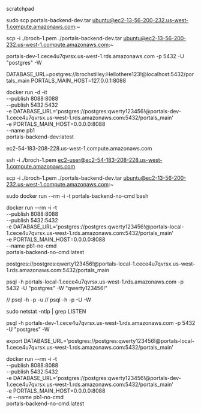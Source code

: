 scratchpad

sudo scp portals-backend-dev.tar ubuntu@ec2-13-56-200-232.us-west-1.compute.amazonaws.com:~

scp -i ./broch-1.pem ./portals-backend-dev.tar ubuntu@ec2-13-56-200-232.us-west-1.compute.amazonaws.com:~



portals-dev-1.cece4u7qvrsx.us-west-1.rds.amazonaws.com -p 5432 -U "postgres" -W




DATABASE_URL=postgres://brochstilley:Hellothere123!@localhost:5432/portals_main
PORTALS_MAIN_HOST=127.0.0.1:8088



docker run -d -it \
--publish 8088:8088 \
--publish 5432:5432 \
-e DATABASE_URL='postgres://postgres:qwerty123456!@portals-dev-1.cece4u7qvrsx.us-west-1.rds.amazonaws.com:5432/portals_main'  \
-e PORTALS_MAIN_HOST=0.0.0.0:8088 \
--name pb1 \
portals-backend-dev:latest




ec2-54-183-208-228.us-west-1.compute.amazonaws.com

ssh -i ./broch-1.pem ec2-user@ec2-54-183-208-228.us-west-1.compute.amazonaws.com

scp -i ./broch-1.pem ./portals-backend-dev.tar ubuntu@ec2-13-56-200-232.us-west-1.compute.amazonaws.com:~


sudo docker run --rm -i -t portals-backend-no-cmd bash

docker run --rm -i -t \
--publish 8088:8088 \
--publish 5432:5432 \
-e DATABASE_URL='postgres://postgres:qwerty123456!@portals-local-1.cece4u7qvrsx.us-west-1.rds.amazonaws.com:5432/portals_main'  \
-e PORTALS_MAIN_HOST=0.0.0.0:8088 \
--name pb1-no-cmd \
portals-backend-no-cmd:latest

postgres://postgres:qwerty123456!@portals-local-1.cece4u7qvrsx.us-west-1.rds.amazonaws.com:5432/portals_main

psql -h portals-local-1.cece4u7qvrsx.us-west-1.rds.amazonaws.com -p 5432 -U "postgres" -W "qwerty123456!"

// psql -h <host> -p <port> -u <database>
// psql -h <host> -p <port> -U <username> -W <password> <database>


sudo netstat -ntlp | grep LISTEN

psql -h portals-dev-1.cece4u7qvrsx.us-west-1.rds.amazonaws.com -p 5432 -U "postgres" -W

export DATABASE_URL='postgres://postgres:qwerty123456!@portals-local-1.cece4u7qvrsx.us-west-1.rds.amazonaws.com:5432/portals_main'



docker run --rm -i -t \
--publish 8088:8088 \
--publish 5432:5432 \
-e DATABASE_URL='postgres://postgres:qwerty123456!@portals-dev-1.cece4u7qvrsx.us-west-1.rds.amazonaws.com:5432/portals_main'  \
-e PORTALS_MAIN_HOST=0.0.0.0:8088 \
-e 
--name pb1-no-cmd \
portals-backend-no-cmd:latest
